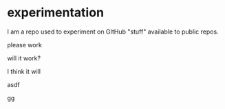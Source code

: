 # experimentation
I am a repo used to experiment on GItHub "stuff" available to public repos.  

please work

will it work?

I think it will

asdf

gg
